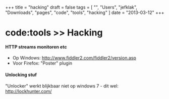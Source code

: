 +++
title = "hacking"
draft = false
tags = [
    "",
    "Users",
    "jefklak",
    "Downloads",
    "pages",
    "code",
    "tools",
    "hacking"
]
date = "2013-03-12"
+++
# code:tools >> Hacking 

#### HTTP streams monitoren etc 

  * Op Windows: http://www.fiddler2.com/fiddler2/version.asp
  * Voor Firefox: "Poster" plugin

#### Unlocking stuf 

"Unlocker" werkt blijkbaar niet op windows 7 - dit wel: http://lockhunter.com/